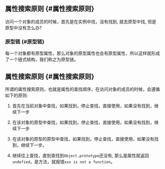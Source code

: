 ## 属性搜索原则 {#属性搜索原则}

访问一个对象的成员的时候，首先是在实例中找，没有找到, 就去原型中找, 但是原型中没有怎么办?

### 原型链 {#原型链}

每一个对象都有原型属性，那么对象的原型属性也会有原型属性，所以这样就形成了一个链式结构，我们称之为原型链。

## 属性搜索原则 {#属性搜索原则}

所谓的属性搜索原则，也就是属性的查找顺序，在访问对象的成员的时候，会遵循如下的原则:

1. 首先在当前对象中查找，如果找到，停止查找，直接使用，如果没有找到，继续下一步

2. 在该对象的原型中查找，如果找到，停止查找，直接使用，如果没有找到，继续下一步

3. 在该对象的原型的原型中查找，如果找到，停止查找，直接使用，如果没有找到，继续下一步。

4. 继续往上查找，直到查找到`Object.prototype`还没有, 那么是属性就返回`undefied`，是方法，就报错`xxx is not a function`。



